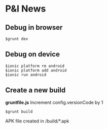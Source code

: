 P&I News
========

Debug in browser
------------------

    $grunt dev

Debug on device
------------------

    $ionic platform rm android
    $ionic platform add android
    $ionic run android


Create a new build
------------------

**gruntfile.js**
Increment config.versionCode by 1

    $grunt build

APK file created in /build/*.apk